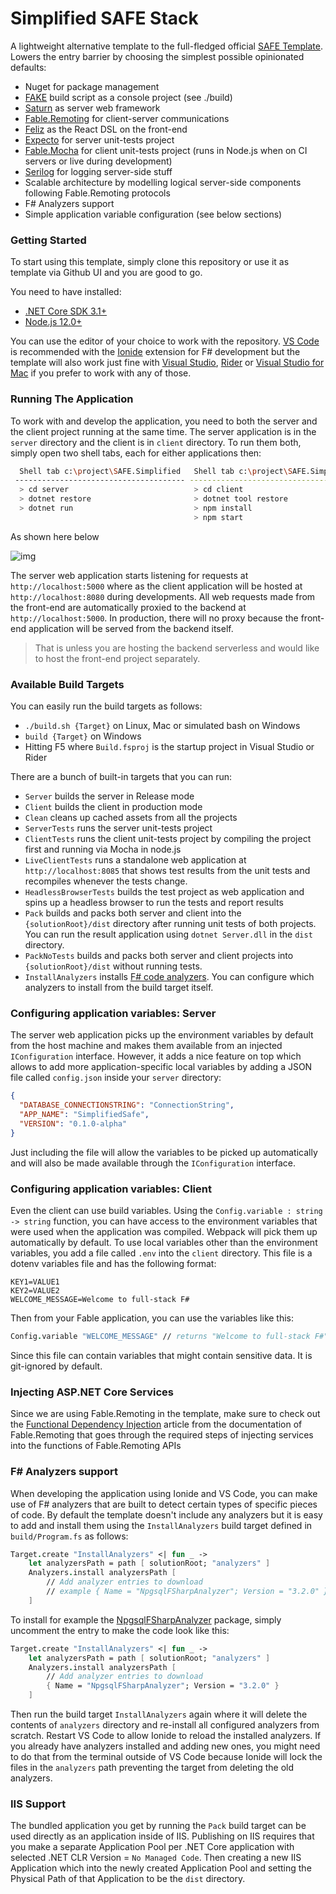# Simplified SAFE Stack

A lightweight alternative template to the full-fledged official [SAFE Template](https://github.com/SAFE-Stack/SAFE-template). Lowers the entry barrier by choosing the simplest possible opinionated defaults:
 - Nuget for package management
 - [FAKE](https://fake.build/) build script as a console project (see ./build)
 - [Saturn](https://github.com/SaturnFramework/Saturn) as server web framework
 - [Fable.Remoting](https://github.com/Zaid-Ajaj/Fable.Remoting) for client-server communications
 - [Feliz](https://github.com/Zaid-Ajaj/Feliz) as the React DSL on the front-end
 - [Expecto](https://github.com/haf/expecto) for server unit-tests project
 - [Fable.Mocha](https://github.com/Zaid-Ajaj/Fable.Mocha) for client unit-tests project (runs in Node.js when on CI servers or live during development)
 - [Serilog](https://serilog.net) for logging server-side stuff
 - Scalable architecture by modelling logical server-side components following Fable.Remoting protocols
 - F# Analyzers support
 - Simple application variable configuration (see below sections)

### Getting Started

To start using this template, simply clone this repository or use it as template via Github UI and you are good to go. 

You need to have installed: 
  - [.NET Core SDK 3.1+](https://dotnet.microsoft.com/download)
  - [Node.js 12.0+](https://nodejs.org/en)

You can use the editor of your choice to work with the repository. [VS Code](https://code.visualstudio.com) is recommended with the [Ionide](http://ionide.io) extension for F# development but the template will also work just fine with [Visual Studio](https://visualstudio.microsoft.com/vs/), [Rider](https://www.jetbrains.com/rider) or [Visual Studio for Mac](https://visualstudio.microsoft.com/vs/mac) if you prefer to work with any of those.


### Running The Application

To work with and develop the application, you need to both the server and the client project running at the same time. The server application is in the `server` directory and the client is in `client` directory. To run them both, simply open two shell tabs, each for either applications then:
```bash
  Shell tab c:\project\SAFE.Simplified   Shell tab c:\project\SAFE.Simplified
 -------------------------------------- --------------------------------------
  > cd server                            > cd client
  > dotnet restore                       > dotnet tool restore
  > dotnet run                           > npm install
                                         > npm start
```
As shown here below

![img](docs/running-the-application.gif)

The server web application starts listening for requests at `http://localhost:5000` where as the client application will be hosted at `http://localhost:8080` during developments. All web requests made from the front-end are automatically proxied to the backend at `http://localhost:5000`. In production, there will no proxy because the front-end application will be served from the backend itself.

> That is unless you are hosting the backend serverless and would like to host the front-end project separately.

### Available Build Targets

You can easily run the build targets as follows:
 - `./build.sh {Target}` on Linux, Mac or simulated bash on Windows
 - `build {Target}` on Windows
 - Hitting F5 where `Build.fsproj` is the startup project in Visual Studio or Rider

There are a bunch of built-in targets that you can run:
 - `Server` builds the server in Release mode
 - `Client` builds the client in production mode
 - `Clean` cleans up cached assets from all the projects
 - `ServerTests` runs the server unit-tests project
 - `ClientTests` runs the client unit-tests project by compiling the project first and running via Mocha in node.js
 - `LiveClientTests` runs a standalone web application at `http://localhost:8085` that shows test results from the unit tests and recompiles whenever the tests change.
 - `HeadlessBrowserTests` builds the test project as web application and spins up a headless browser to run the tests and report results
 - `Pack` builds and packs both server and client into the `{solutionRoot}/dist` directory after running unit tests of both projects. You can run the result application using `dotnet Server.dll` in the `dist` directory.
 - `PackNoTests` builds and packs both server and client projects into `{solutionRoot}/dist` without running tests.
 - `InstallAnalyzers` installs [F# code analyzers](https://github.com/ionide/FSharp.Analyzers.SDK). You can configure which analyzers to install from the build target itself.

### Configuring application variables: Server

The server web application picks up the environment variables by default from the host machine and makes them available from an injected `IConfiguration` interface. However, it adds a nice feature on top which allows to add more application-specific local variables by adding a JSON file called `config.json` inside your `server` directory:
```json
{
  "DATABASE_CONNECTIONSTRING": "ConnectionString",
  "APP_NAME": "SimplifiedSafe",
  "VERSION": "0.1.0-alpha"
}
```
Just including the file will allow the variables to be picked up automatically and will also be made available through the `IConfiguration` interface.

### Configuring application variables: Client

Even the client can use build variables. Using the `Config.variable : string -> string` function, you can have access to the environment variables that were used when the application was compiled. Webpack will pick them up automatically by default. To use local variables other than the environment variables, you add a file called `.env` into the `client` directory. This file is a dotenv variables file and has the following format:
```
KEY1=VALUE1
KEY2=VALUE2
WELCOME_MESSAGE=Welcome to full-stack F#
```
Then from your Fable application, you can use the variables like this:
```fs
Config.variable "WELCOME_MESSAGE" // returns "Welcome to full-stack F#"
```
Since this file can contain variables that might contain sensitive data. It is git-ignored by default.

### Injecting ASP.NET Core Services

Since we are using Fable.Remoting in the template, make sure to check out the [Functional Dependency Injection](https://zaid-ajaj.github.io/Fable.Remoting/src/dependency-injection.html) article from the documentation of Fable.Remoting that goes through the required steps of injecting services into the functions of Fable.Remoting APIs

### F# Analyzers support

When developing the application using Ionide and VS Code, you can make use of F# analyzers that are built to detect certain types of specific pieces of code. By default the template doesn't include any analyzers but it is easy to add and install them using the `InstallAnalyzers` build target defined in `build/Program.fs` as follows:
```fs
Target.create "InstallAnalyzers" <| fun _ ->
    let analyzersPath = path [ solutionRoot; "analyzers" ]
    Analyzers.install analyzersPath [
        // Add analyzer entries to download
        // example { Name = "NpgsqlFSharpAnalyzer"; Version = "3.2.0" }
    ]
```
To install for example the [NpgsqlFSharpAnalyzer](https://github.com/Zaid-Ajaj/Npgsql.FSharp.Analyzer) package, simply uncomment the entry to make the code look like this:
```fs
Target.create "InstallAnalyzers" <| fun _ ->
    let analyzersPath = path [ solutionRoot; "analyzers" ]
    Analyzers.install analyzersPath [
        // Add analyzer entries to download
        { Name = "NpgsqlFSharpAnalyzer"; Version = "3.2.0" }
    ]
```
Then run the build target `InstallAnalyzers` again where it will delete the contents of `analyzers` directory and re-install all configured analyzers from scratch. Restart VS Code to allow Ionide to reload the installed analyzers. If you already have analyzers installed and adding new ones, you might need to do that from the terminal outside of VS Code because Ionide will lock the files in the `analyzers` path preventing the target from deleting the old analyzers.

### IIS Support

The bundled application you get by running the `Pack` build target can be used directly as an application inside of IIS. Publishing on IIS requires that you make a separate Application Pool per .NET Core application with selected .NET CLR Version = `No Managed Code`. Then creating a new IIS Application which into the newly created Application Pool and setting the Physical Path of that Application to be the `dist` directory.